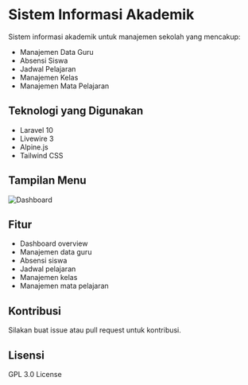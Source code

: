 # Sistem Informasi Akademik

Sistem informasi akademik untuk manajemen sekolah yang mencakup:
- Manajemen Data Guru
- Absensi Siswa
- Jadwal Pelajaran
- Manajemen Kelas
- Manajemen Mata Pelajaran

## Teknologi yang Digunakan

- Laravel 10
- Livewire 3
- Alpine.js
- Tailwind CSS

## Tampilan Menu
![Dashboard](public/preview.jpg)

## Fitur

- Dashboard overview
- Manajemen data guru
- Absensi siswa
- Jadwal pelajaran
- Manajemen kelas
- Manajemen mata pelajaran

## Kontribusi

Silakan buat issue atau pull request untuk kontribusi.

## Lisensi
GPL 3.0 License
